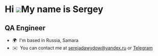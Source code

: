 Hi ![](https://user-images.githubusercontent.com/18350557/176309783-0785949b-9127-417c-8b55-ab5a4333674e.gif)My name is Sergey
======================================================================================================================================

QA Engineer
-----------

*   🌍  I'm based in Russia, Samara
*   ✉️  You can contact me at [serejadawydow@yandex.ru](mailto:serejadawydow@yandex.ru) or [Telegram](https://t.me/theonesergdav)

